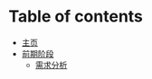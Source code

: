 # Table of contents

* [主页](README.md)
* [前期阶段](qian-qi-jie-duan/README.md)
  * [需求分析](qian-qi-jie-duan/xu-qiu-fen-xi.md)
